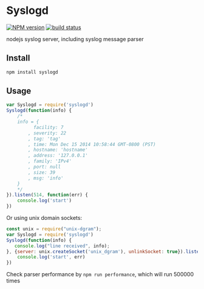 Syslogd
===

[![NPM version][npm-image]][npm-url]
[![build status][travis-image]][travis-url]

nodejs syslog server, including syslog message parser

Install
---

```sh
npm install syslogd
```

Usage
---

```js
var Syslogd = require('syslogd')
Syslogd(function(info) {
    /*
    info = {
          facility: 7
        , severity: 22
        , tag: 'tag'
        , time: Mon Dec 15 2014 10:58:44 GMT-0800 (PST)
        , hostname: 'hostname'
        , address: '127.0.0.1'
        , family: 'IPv4'
        , port: null
        , size: 39
        , msg: 'info'
    }
    */
}).listen(514, function(err) {
    console.log('start')
})
```

Or using unix domain sockets:

```js
const unix = require("unix-dgram");
var Syslogd = require('syslogd')
Syslogd(function(info) {
   console.log("line received", info);
}, {server: unix.createSocket('unix_dgram'), unlinkSocket: true}).listen("/var/log/nginx.sock", function(err) {
    console.log('start', err)
})
```

Check parser performance by `npm run performance`, which will run 500000 times

[npm-image]: https://img.shields.io/npm/v/syslogd.svg?style=flat-square
[npm-url]: https://npmjs.org/package/syslogd
[travis-image]: https://img.shields.io/travis/chunpu/syslogd.svg?style=flat
[travis-url]: https://travis-ci.org/chunpu/syslogd
